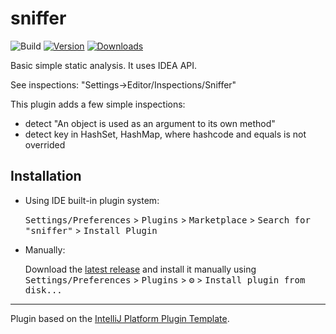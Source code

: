 # sniffer

![Build](https://github.com/pyltsin/sniffer/workflows/Build/badge.svg)
[![Version](https://img.shields.io/jetbrains/plugin/v/16305.svg)](https://plugins.jetbrains.com/plugin/16305)
[![Downloads](https://img.shields.io/jetbrains/plugin/d/16305.svg)](https://plugins.jetbrains.com/plugin/16305)

<!-- Plugin description -->
Basic simple static analysis. It uses IDEA API.

See inspections: "Settings->Editor/Inspections/Sniffer"

This plugin adds a few simple inspections:

- detect "An object is used as an argument to its own method"
- detect key in HashSet, HashMap, where hashcode and equals is not overrided


<!-- Plugin description end -->

## Installation

- Using IDE built-in plugin system:
  
  <kbd>Settings/Preferences</kbd> > <kbd>Plugins</kbd> > <kbd>Marketplace</kbd> > <kbd>Search for "sniffer"</kbd> >
  <kbd>Install Plugin</kbd>
  
- Manually:

  Download the [latest release](https://github.com/pyltsin/sniffer/releases/latest) and install it manually using
  <kbd>Settings/Preferences</kbd> > <kbd>Plugins</kbd> > <kbd>⚙️</kbd> > <kbd>Install plugin from disk...</kbd>


---
Plugin based on the [IntelliJ Platform Plugin Template][template].

[template]: https://github.com/JetBrains/intellij-platform-plugin-template
